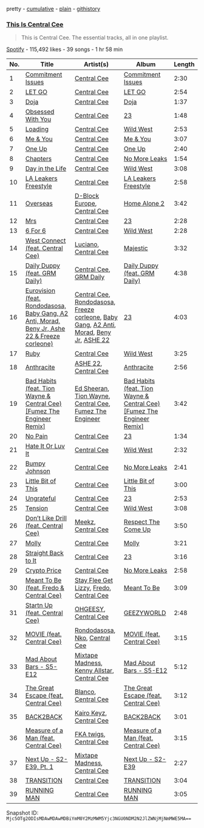 pretty - [cumulative](/playlists/cumulative/37i9dQZF1DZ06evO3lYf2U.md) - [plain](/playlists/plain/37i9dQZF1DZ06evO3lYf2U) - [githistory](https://github.githistory.xyz/mackorone/spotify-playlist-archive/blob/main/playlists/plain/37i9dQZF1DZ06evO3lYf2U)

### [This Is Central Cee](https://open.spotify.com/playlist/37i9dQZF1DZ06evO3lYf2U)

> This is Central Cee\. The essential tracks, all in one playlist.

[Spotify](https://open.spotify.com/user/spotify) - 115,492 likes - 39 songs - 1 hr 58 min

| No. | Title | Artist(s) | Album | Length |
|---|---|---|---|---|
| 1 | [Commitment Issues](https://open.spotify.com/track/5w3CtwPT5e0k8zg2LyjvNN) | [Central Cee](https://open.spotify.com/artist/5H4yInM5zmHqpKIoMNAx4r) | [Commitment Issues](https://open.spotify.com/album/0RHc0eLRmJ7dFidneiGXeX) | 2:30 |
| 2 | [LET GO](https://open.spotify.com/track/3zkyus0njMCL6phZmNNEeN) | [Central Cee](https://open.spotify.com/artist/5H4yInM5zmHqpKIoMNAx4r) | [LET GO](https://open.spotify.com/album/1QYPAEk2Ksj3WPv3mvoDnL) | 2:54 |
| 3 | [Doja](https://open.spotify.com/track/3LtpKP5abr2qqjunvjlX5i) | [Central Cee](https://open.spotify.com/artist/5H4yInM5zmHqpKIoMNAx4r) | [Doja](https://open.spotify.com/album/6oECjagksATHu2UaclXrq1) | 1:37 |
| 4 | [Obsessed With You](https://open.spotify.com/track/4oxGI8yyghLuMV7ybRG3kg) | [Central Cee](https://open.spotify.com/artist/5H4yInM5zmHqpKIoMNAx4r) | [23](https://open.spotify.com/album/0SakL2ra5Cik5yQgKQBHGp) | 1:48 |
| 5 | [Loading](https://open.spotify.com/track/4vzJrkfHbCGaodPA5RY5BV) | [Central Cee](https://open.spotify.com/artist/5H4yInM5zmHqpKIoMNAx4r) | [Wild West](https://open.spotify.com/album/0aAVMtHuK9wX1mQozWvdSZ) | 2:53 |
| 6 | [Me & You](https://open.spotify.com/track/12Us8e6NFesdkXKf4StU1I) | [Central Cee](https://open.spotify.com/artist/5H4yInM5zmHqpKIoMNAx4r) | [Me & You](https://open.spotify.com/album/6V5o0b3ALGp5hkSew9Ms42) | 3:07 |
| 7 | [One Up](https://open.spotify.com/track/4FAQjmX7e7JJaFE363uj86) | [Central Cee](https://open.spotify.com/artist/5H4yInM5zmHqpKIoMNAx4r) | [One Up](https://open.spotify.com/album/51A9bnCs9oq6vjFZIDza97) | 2:40 |
| 8 | [Chapters](https://open.spotify.com/track/5DT2fVrYGbXNhMYCnEFfg2) | [Central Cee](https://open.spotify.com/artist/5H4yInM5zmHqpKIoMNAx4r) | [No More Leaks](https://open.spotify.com/album/1HTdVIlFgO8o2Oby5rdXs0) | 1:54 |
| 9 | [Day in the Life](https://open.spotify.com/track/1o6x7iRcDQPEEg8YPgLeVA) | [Central Cee](https://open.spotify.com/artist/5H4yInM5zmHqpKIoMNAx4r) | [Wild West](https://open.spotify.com/album/0aAVMtHuK9wX1mQozWvdSZ) | 3:08 |
| 10 | [LA Leakers Freestyle](https://open.spotify.com/track/5gpyyqA9WZyWu24ESUzrkk) | [Central Cee](https://open.spotify.com/artist/5H4yInM5zmHqpKIoMNAx4r) | [LA Leakers Freestyle](https://open.spotify.com/album/5BdTpc5WQMyt0qBuJ5mDCH) | 2:58 |
| 11 | [Overseas](https://open.spotify.com/track/337kcYVjYXdLBItCw9ry3b) | [D\-Block Europe](https://open.spotify.com/artist/5VadK1havLhK1OpKYsXv9y), [Central Cee](https://open.spotify.com/artist/5H4yInM5zmHqpKIoMNAx4r) | [Home Alone 2](https://open.spotify.com/album/50ez0rCXWIf3s5cvcALStA) | 3:42 |
| 12 | [Mrs](https://open.spotify.com/track/0yRsHuqDYOeug4ACp38Rjt) | [Central Cee](https://open.spotify.com/artist/5H4yInM5zmHqpKIoMNAx4r) | [23](https://open.spotify.com/album/0SakL2ra5Cik5yQgKQBHGp) | 2:28 |
| 13 | [6 For 6](https://open.spotify.com/track/1tLV0GD0WXQ1Z8BKOQscti) | [Central Cee](https://open.spotify.com/artist/5H4yInM5zmHqpKIoMNAx4r) | [Wild West](https://open.spotify.com/album/0aAVMtHuK9wX1mQozWvdSZ) | 2:28 |
| 14 | [West Connect \(feat\. Central Cee\)](https://open.spotify.com/track/1Fb8gCHRkmNAaN8vytd5vg) | [Luciano](https://open.spotify.com/artist/3CJKkU0XuElRT1z8rEtIYg), [Central Cee](https://open.spotify.com/artist/5H4yInM5zmHqpKIoMNAx4r) | [Majestic](https://open.spotify.com/album/7qNuJ1DoCy9au1vdip0f7o) | 3:32 |
| 15 | [Daily Duppy \(feat\. GRM Daily\)](https://open.spotify.com/track/1JeLx7sGn3LzHLwCzd6swY) | [Central Cee](https://open.spotify.com/artist/5H4yInM5zmHqpKIoMNAx4r), [GRM Daily](https://open.spotify.com/artist/4PCeJ2EIn3YtzYYRsHHWyy) | [Daily Duppy \(feat\. GRM Daily\)](https://open.spotify.com/album/1FBhWfdHQnqphA5Dk1KFhx) | 4:38 |
| 16 | [Eurovision \(feat\. Rondodasosa, Baby Gang, A2 Anti, Morad, Beny Jr, Ashe 22 & Freeze corleone\)](https://open.spotify.com/track/4f5TKGvkD4TkTjr61GKNAG) | [Central Cee](https://open.spotify.com/artist/5H4yInM5zmHqpKIoMNAx4r), [Rondodasosa](https://open.spotify.com/artist/61bQ4nwIioR8w6PGxzpyY3), [Freeze corleone](https://open.spotify.com/artist/76Pl0epAMXVXJspaSuz8im), [Baby Gang](https://open.spotify.com/artist/3LvwPiJQJ0da0GurKMToV0), [A2 Anti](https://open.spotify.com/artist/3TTq94wgOIj0skk2wT8bnb), [Morad](https://open.spotify.com/artist/4az97MtWmBQ5Db3GfDh9j9), [Beny Jr](https://open.spotify.com/artist/22dFwJoRBV51ue5TGnC7Dt), [ASHE 22](https://open.spotify.com/artist/3tTvSeZiFDP3CY5EdPGcR4) | [23](https://open.spotify.com/album/0SakL2ra5Cik5yQgKQBHGp) | 4:03 |
| 17 | [Ruby](https://open.spotify.com/track/107TX4vj1U8We3uqDmb9oO) | [Central Cee](https://open.spotify.com/artist/5H4yInM5zmHqpKIoMNAx4r) | [Wild West](https://open.spotify.com/album/0aAVMtHuK9wX1mQozWvdSZ) | 3:25 |
| 18 | [Anthracite](https://open.spotify.com/track/5gPLFBWGzFwOa3uxioiaxk) | [ASHE 22](https://open.spotify.com/artist/3tTvSeZiFDP3CY5EdPGcR4), [Central Cee](https://open.spotify.com/artist/5H4yInM5zmHqpKIoMNAx4r) | [Anthracite](https://open.spotify.com/album/1XfQIpBAJPDqT2tWPfCIss) | 2:56 |
| 19 | [Bad Habits \(feat\. Tion Wayne & Central Cee\) \[Fumez The Engineer Remix\]](https://open.spotify.com/track/0VcgLoEMA06AKqPxxj2YQs) | [Ed Sheeran](https://open.spotify.com/artist/6eUKZXaKkcviH0Ku9w2n3V), [Tion Wayne](https://open.spotify.com/artist/7b79bQFziJFedJb75k6hFt), [Central Cee](https://open.spotify.com/artist/5H4yInM5zmHqpKIoMNAx4r), [Fumez The Engineer](https://open.spotify.com/artist/0ksX396B3t2Gt8kwr0BJZk) | [Bad Habits \(feat\. Tion Wayne & Central Cee\) \[Fumez The Engineer Remix\]](https://open.spotify.com/album/2P9CbLPTyNRf5OAOEs7g6C) | 3:42 |
| 20 | [No Pain](https://open.spotify.com/track/4G9K8NVdInl16lnn5EbJLZ) | [Central Cee](https://open.spotify.com/artist/5H4yInM5zmHqpKIoMNAx4r) | [23](https://open.spotify.com/album/0SakL2ra5Cik5yQgKQBHGp) | 1:34 |
| 21 | [Hate It Or Luv It](https://open.spotify.com/track/5CpnjR6DE6X3PFvmKqrw1l) | [Central Cee](https://open.spotify.com/artist/5H4yInM5zmHqpKIoMNAx4r) | [Wild West](https://open.spotify.com/album/0aAVMtHuK9wX1mQozWvdSZ) | 2:32 |
| 22 | [Bumpy Johnson](https://open.spotify.com/track/1kxu6GYmdIdEATyPLBDAc0) | [Central Cee](https://open.spotify.com/artist/5H4yInM5zmHqpKIoMNAx4r) | [No More Leaks](https://open.spotify.com/album/1HTdVIlFgO8o2Oby5rdXs0) | 2:41 |
| 23 | [Little Bit of This](https://open.spotify.com/track/4lQ87x6SYGR9E8v28xqhh2) | [Central Cee](https://open.spotify.com/artist/5H4yInM5zmHqpKIoMNAx4r) | [Little Bit of This](https://open.spotify.com/album/1bHjBmGf7FPGudZFhT83GN) | 3:00 |
| 24 | [Ungrateful](https://open.spotify.com/track/1fBaPpiFIepmaMkJqHcPBh) | [Central Cee](https://open.spotify.com/artist/5H4yInM5zmHqpKIoMNAx4r) | [23](https://open.spotify.com/album/0SakL2ra5Cik5yQgKQBHGp) | 2:53 |
| 25 | [Tension](https://open.spotify.com/track/1s2NSYZLIkUPhca8P5u1Vm) | [Central Cee](https://open.spotify.com/artist/5H4yInM5zmHqpKIoMNAx4r) | [Wild West](https://open.spotify.com/album/0aAVMtHuK9wX1mQozWvdSZ) | 3:08 |
| 26 | [Don’t Like Drill \(feat\. Central Cee\)](https://open.spotify.com/track/6LIwF5yxLwnNfVohAwSWdC) | [Meekz](https://open.spotify.com/artist/1Pm6hTRjgSkT3B4FCQpW4g), [Central Cee](https://open.spotify.com/artist/5H4yInM5zmHqpKIoMNAx4r) | [Respect The Come Up](https://open.spotify.com/album/1MLRMDDQlOdUPBUcpc7XmB) | 3:50 |
| 27 | [Molly](https://open.spotify.com/track/5WO3QkGOymQew1hH2A6oNY) | [Central Cee](https://open.spotify.com/artist/5H4yInM5zmHqpKIoMNAx4r) | [Molly](https://open.spotify.com/album/5pfYw1PMmQg5qJvmBgCKyQ) | 3:21 |
| 28 | [Straight Back to It](https://open.spotify.com/track/709MdyUol3Qfgcowmd7KV4) | [Central Cee](https://open.spotify.com/artist/5H4yInM5zmHqpKIoMNAx4r) | [23](https://open.spotify.com/album/0SakL2ra5Cik5yQgKQBHGp) | 3:16 |
| 29 | [Crypto Price](https://open.spotify.com/track/0GlNBy7uuYyc8zvr4grPVS) | [Central Cee](https://open.spotify.com/artist/5H4yInM5zmHqpKIoMNAx4r) | [No More Leaks](https://open.spotify.com/album/1HTdVIlFgO8o2Oby5rdXs0) | 2:58 |
| 30 | [Meant To Be \(feat\. Fredo & Central Cee\)](https://open.spotify.com/track/1pfZ8IYPDEjvdrllsYBgEC) | [Stay Flee Get Lizzy](https://open.spotify.com/artist/2oZq6t5DkE2BdGbD6x8RXh), [Fredo](https://open.spotify.com/artist/3rbtPd0NcvhO2AzMfzx90z), [Central Cee](https://open.spotify.com/artist/5H4yInM5zmHqpKIoMNAx4r) | [Meant To Be](https://open.spotify.com/album/4fZ5N0VHK0zb4JIuvft1cO) | 3:09 |
| 31 | [Startn Up \(feat\. Central Cee\)](https://open.spotify.com/track/0ZwSo1xlLnMvhi1y9Sy4LE) | [OHGEESY](https://open.spotify.com/artist/3ppQEG71r7jVpI8RudzycF), [Central Cee](https://open.spotify.com/artist/5H4yInM5zmHqpKIoMNAx4r) | [GEEZYWORLD](https://open.spotify.com/album/0kNhJM4dXKfsKbCERz7QBg) | 2:48 |
| 32 | [MOVIE \(feat\. Central Cee\)](https://open.spotify.com/track/57fle7Lnf7lOXNf76r2x6C) | [Rondodasosa](https://open.spotify.com/artist/61bQ4nwIioR8w6PGxzpyY3), [Nko](https://open.spotify.com/artist/4kTOsBwxhA2Sn4PSs7PqnN), [Central Cee](https://open.spotify.com/artist/5H4yInM5zmHqpKIoMNAx4r) | [MOVIE \(feat\. Central Cee\)](https://open.spotify.com/album/0fV9Q0CVKecmGnN6hA2OTC) | 3:15 |
| 33 | [Mad About Bars \- S5\-E12](https://open.spotify.com/track/0vqfCYZV6GuemQSwuCVkmA) | [Mixtape Madness](https://open.spotify.com/artist/4ocdD0Bi1syVqLs1GiHqQ9), [Kenny Allstar](https://open.spotify.com/artist/2abTBfFq5PSoASI2PSysLV), [Central Cee](https://open.spotify.com/artist/5H4yInM5zmHqpKIoMNAx4r) | [Mad About Bars \- S5\-E12](https://open.spotify.com/album/3UZ8UBtWT9BFoGCQu9DDHi) | 5:12 |
| 34 | [The Great Escape \(feat\. Central Cee\)](https://open.spotify.com/track/11z8FQUmPdr1JQxOlBqECS) | [Blanco](https://open.spotify.com/artist/5FxsPS1K61fHEVB3FNZw6Y), [Central Cee](https://open.spotify.com/artist/5H4yInM5zmHqpKIoMNAx4r) | [The Great Escape \(feat\. Central Cee\)](https://open.spotify.com/album/74QOvBN9TxbosknH81QoC5) | 3:12 |
| 35 | [BACK2BACK](https://open.spotify.com/track/4eMmnr7OGGfhcgMOIzeGeh) | [Kairo Keyz](https://open.spotify.com/artist/16WiaItNjYShr5vFzzg7nQ), [Central Cee](https://open.spotify.com/artist/5H4yInM5zmHqpKIoMNAx4r) | [BACK2BACK](https://open.spotify.com/album/7sR7hCcYnipqImKWJICUTI) | 3:01 |
| 36 | [Measure of a Man \(feat\. Central Cee\)](https://open.spotify.com/track/3gjKJ0RjjEddIJW0NDDZ1r) | [FKA twigs](https://open.spotify.com/artist/6nB0iY1cjSY1KyhYyuIIKH), [Central Cee](https://open.spotify.com/artist/5H4yInM5zmHqpKIoMNAx4r) | [Measure of a Man \(feat\. Central Cee\)](https://open.spotify.com/album/7ycr1XsV8SLkUBlvGIAhoG) | 3:15 |
| 37 | [Next Up \- S2\-E39, Pt\. 1](https://open.spotify.com/track/50Wk2hG12oK5hNqd6NVQSu) | [Mixtape Madness](https://open.spotify.com/artist/4ocdD0Bi1syVqLs1GiHqQ9), [Central Cee](https://open.spotify.com/artist/5H4yInM5zmHqpKIoMNAx4r) | [Next Up \- S2\-E39](https://open.spotify.com/album/1YcZcfxHqE5lDkfrWxHvbO) | 2:27 |
| 38 | [TRANSITION](https://open.spotify.com/track/1DlLCrqbalAshwtMexNkGR) | [Central Cee](https://open.spotify.com/artist/5H4yInM5zmHqpKIoMNAx4r) | [TRANSITION](https://open.spotify.com/album/4f0idcNkGHlrmbmx9d6RKW) | 3:04 |
| 39 | [RUNNING MAN](https://open.spotify.com/track/5WIC9HkQ6e09MrcOokgsuh) | [Central Cee](https://open.spotify.com/artist/5H4yInM5zmHqpKIoMNAx4r) | [RUNNING MAN](https://open.spotify.com/album/5ZhnfkIbI4NkP8tZtvR7XP) | 3:05 |

Snapshot ID: `Mjc5OTg2ODIsMDAwMDAwMDBiYmM0Y2MzMWM5Yjc3NGU0NDM2N2JlZWNjMjNmMWE5MA==`

